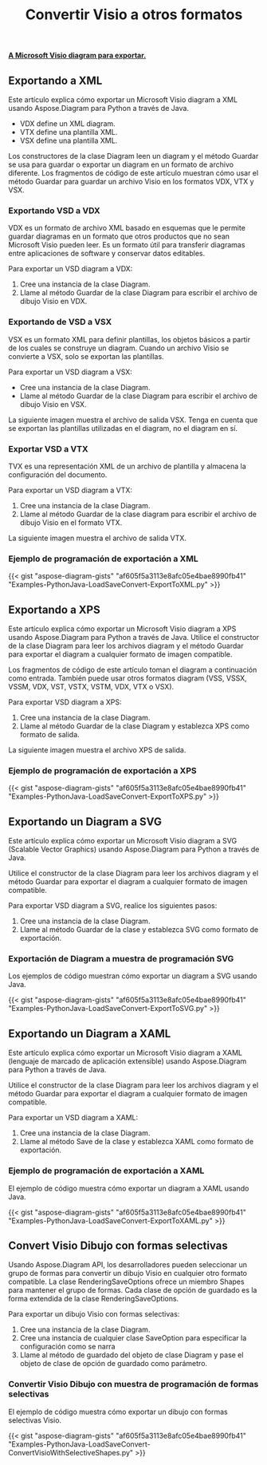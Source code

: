 ﻿---
title:  Convertir Visio a otros formatos
linktitle:  Convertir Visio a otros formatos
type: docs
weight: 40
url: /es/python-java/convert-visio-to-other-files/
description: This topic show you how to convert Visio to SVG,XPS,XML,XAML formats using Aspose.Diagram for Python via Java. Convert VSD, VSS, VDW, VST, VSDX, VSSX, VSTX, VSDM, VSTM, VSSM to SVG,XPS,XML ,XAML con unas pocas líneas de código.
---
**[A Microsoft Visio diagram para exportar.](ExportToXML.vsd)**

## **Exportando a XML**
Este artículo explica cómo exportar un Microsoft Visio diagram a XML usando Aspose.Diagram para Python a través de Java.

- VDX define un XML diagram.
- VTX define una plantilla XML.
- VSX define una plantilla XML.

Los constructores de la clase Diagram leen un diagram y el método Guardar se usa para guardar o exportar un diagram en un formato de archivo diferente. Los fragmentos de código de este artículo muestran cómo usar el método Guardar para guardar un archivo Visio en los formatos VDX, VTX y VSX.

### **Exportando VSD a VDX**
VDX es un formato de archivo XML basado en esquemas que le permite guardar diagramas en un formato que otros productos que no sean Microsoft Visio pueden leer. Es un formato útil para transferir diagramas entre aplicaciones de software y conservar datos editables.

Para exportar un VSD diagram a VDX:

1. Cree una instancia de la clase Diagram.
1. Llame al método Guardar de la clase Diagram para escribir el archivo de dibujo Visio en VDX.

### **Exportando de VSD a VSX**
VSX es un formato XML para definir plantillas, los objetos básicos a partir de los cuales se construye un diagram. Cuando un archivo Visio se convierte a VSX, solo se exportan las plantillas.

Para exportar un VSD diagram a VSX:

- Cree una instancia de la clase Diagram.
- Llame al método Guardar de la clase Diagram para escribir el archivo de dibujo Visio en VSX.

La siguiente imagen muestra el archivo de salida VSX. Tenga en cuenta que se exportan las plantillas utilizadas en el diagram, no el diagram en sí.

### **Exportar VSD a VTX**
TVX es una representación XML de un archivo de plantilla y almacena la configuración del documento.

Para exportar un VSD diagram a VTX:

1. Cree una instancia de la clase Diagram.
1. Llame al método Guardar de la clase diagram para escribir el archivo de dibujo Visio en el formato VTX.

La siguiente imagen muestra el archivo de salida VTX.

### **Ejemplo de programación de exportación a XML**
{{< gist "aspose-diagram-gists" "af605f5a3113e8afc05e4bae8990fb41" "Examples-PythonJava-LoadSaveConvert-ExportToXML.py" >}}

## **Exportando a XPS**
Este artículo explica cómo exportar un Microsoft Visio diagram a XPS usando Aspose.Diagram para Python a través de Java.
Utilice el constructor de la clase Diagram para leer los archivos diagram y el método Guardar para exportar el diagram a cualquier formato de imagen compatible.

Los fragmentos de código de este artículo toman el diagram a continuación como entrada. También puede usar otros formatos diagram (VSS, VSSX, VSSM, VDX, VST, VSTX, VSTM, VDX, VTX o VSX).

Para exportar VSD diagram a XPS:

1. Cree una instancia de la clase Diagram.
1. Llame al método Guardar de la clase Diagram y establezca XPS como formato de salida.

La siguiente imagen muestra el archivo XPS de salida.

### **Ejemplo de programación de exportación a XPS**
{{< gist "aspose-diagram-gists" "af605f5a3113e8afc05e4bae8990fb41" "Examples-PythonJava-LoadSaveConvert-ExportToXPS.py" >}}

## **Exportando un Diagram a SVG**
Este artículo explica cómo exportar un Microsoft Visio diagram a SVG (Scalable Vector Graphics) usando Aspose.Diagram para Python a través de Java.

Utilice el constructor de la clase Diagram para leer los archivos diagram y el método Guardar para exportar el diagram a cualquier formato de imagen compatible.

Para exportar VSD diagram a SVG, realice los siguientes pasos:

1. Cree una instancia de la clase Diagram.
1. Llame al método Guardar de la clase y establezca SVG como formato de exportación.

### **Exportación de Diagram a muestra de programación SVG**
Los ejemplos de código muestran cómo exportar un diagram a SVG usando Java.

{{< gist "aspose-diagram-gists" "af605f5a3113e8afc05e4bae8990fb41" "Examples-PythonJava-LoadSaveConvert-ExportToSVG.py" >}}

## **Exportando un Diagram a XAML**
Este artículo explica cómo exportar un Microsoft Visio diagram a XAML (lenguaje de marcado de aplicación extensible) usando Aspose.Diagram para Python a través de Java.

Utilice el constructor de la clase Diagram para leer los archivos diagram y el método Guardar para exportar el diagram a cualquier formato de imagen compatible.

Para exportar un VSD diagram a XAML:

1. Cree una instancia de la clase Diagram.
1. Llame al método Save de la clase y establezca XAML como formato de exportación.

### **Ejemplo de programación de exportación a XAML**
El ejemplo de código muestra cómo exportar un diagram a XAML usando Java.

{{< gist "aspose-diagram-gists" "af605f5a3113e8afc05e4bae8990fb41" "Examples-PythonJava-LoadSaveConvert-ExportToXAML.py" >}}

## **Convert Visio Dibujo con formas selectivas**
Usando Aspose.Diagram API, los desarrolladores pueden seleccionar un grupo de formas para convertir un dibujo Visio en cualquier otro formato compatible. La clase RenderingSaveOptions ofrece un miembro Shapes para mantener el grupo de formas. Cada clase de opción de guardado es la forma extendida de la clase RenderingSaveOptions.

Para exportar un dibujo Visio con formas selectivas:

1. Cree una instancia de la clase Diagram.
1. Cree una instancia de cualquier clase SaveOption para especificar la configuración como se narra
1. Llame al método de guardado del objeto de clase Diagram y pase el objeto de clase de opción de guardado como parámetro.

### **Convertir Visio Dibujo con muestra de programación de formas selectivas**
El ejemplo de código muestra cómo exportar un dibujo con formas selectivas Visio.

{{< gist "aspose-diagram-gists" "af605f5a3113e8afc05e4bae8990fb41" "Examples-PythonJava-LoadSaveConvert-ConvertVisioWithSelectiveShapes.py" >}}